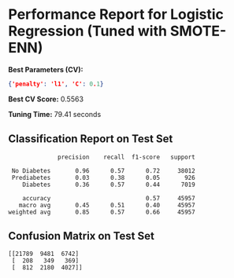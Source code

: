 # Performance Report for Logistic Regression (Tuned with SMOTE-ENN)

**Best Parameters (CV):**
```json
{'penalty': 'l1', 'C': 0.1}
```

**Best CV Score:** 0.5563

**Tuning Time:** 79.41 seconds

## Classification Report on Test Set
```
              precision    recall  f1-score   support

 No Diabetes       0.96      0.57      0.72     38012
 Prediabetes       0.03      0.38      0.05       926
    Diabetes       0.36      0.57      0.44      7019

    accuracy                           0.57     45957
   macro avg       0.45      0.51      0.40     45957
weighted avg       0.85      0.57      0.66     45957
```

## Confusion Matrix on Test Set
```
[[21789  9481  6742]
 [  208   349   369]
 [  812  2180  4027]]
```
